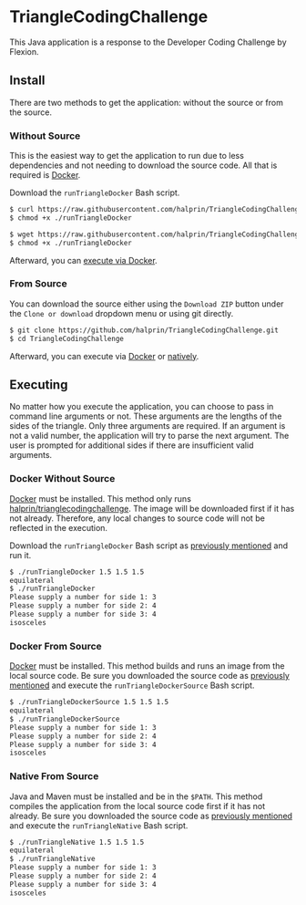 # TriangleCodingChallenge
This Java application is a response to the Developer Coding Challenge by Flexion.

## Install
There are two methods to get the application: without the source or from the source.

### Without Source
This is the easiest way to get the application to run due to less dependencies and not needing to download the source
code.  All that is required is [Docker](https://www.docker.com/).

Download the `runTriangleDocker` Bash script.
```bash
$ curl https://raw.githubusercontent.com/halprin/TriangleCodingChallenge/master/runTriangleDocker > runTriangleDocker
$ chmod +x ./runTriangleDocker
```

```bash
$ wget https://raw.githubusercontent.com/halprin/TriangleCodingChallenge/master/runTriangleDocker
$ chmod +x ./runTriangleDocker
```

Afterward, you can [execute via Docker](#docker-without-source).

### From Source
You can download the source either using the `Download ZIP` button under the `Clone or download` dropdown menu or using
git directly.

```bash
$ git clone https://github.com/halprin/TriangleCodingChallenge.git
$ cd TriangleCodingChallenge
```

Afterward, you can execute via [Docker](#docker-from-source) or [natively](#native-from-source).

## Executing
No matter how you execute the application, you can choose to pass in command line arguments or not.  These arguments are
the lengths of the sides of the triangle.  Only three arguments are required.  If an argument is not a valid number, the
application will try to parse the next argument.  The user is prompted for additional sides if there are insufficient
valid arguments.

### Docker Without Source
[Docker](https://www.docker.com/) must be installed.  This method only runs
[halprin/trianglecodingchallenge](https://hub.docker.com/r/halprin/trianglecodingchallenge/).  The image will be
downloaded first if it has not already.  Therefore, any local changes to source code will not be reflected in the
execution.

Download the `runTriangleDocker` Bash script as [previously mentioned](#without-source) and run it. 

```bash
$ ./runTriangleDocker 1.5 1.5 1.5
equilateral
$ ./runTriangleDocker
Please supply a number for side 1: 3
Please supply a number for side 2: 4
Please supply a number for side 3: 4
isosceles
```

### Docker From Source
[Docker](https://www.docker.com/) must be installed.  This method builds and runs an image from the local source code.
Be sure you downloaded the source code as [previously mentioned](#from-source) and execute the
`runTriangleDockerSource` Bash script.

```bash
$ ./runTriangleDockerSource 1.5 1.5 1.5
equilateral
$ ./runTriangleDockerSource
Please supply a number for side 1: 3
Please supply a number for side 2: 4
Please supply a number for side 3: 4
isosceles
```

### Native From Source
Java and Maven must be installed and be in the `$PATH`.  This method compiles the application from the local source code
first if it has not already.  Be sure you downloaded the source code as [previously mentioned](#from-source) and execute the
`runTriangleNative` Bash script.

```bash
$ ./runTriangleNative 1.5 1.5 1.5
equilateral
$ ./runTriangleNative
Please supply a number for side 1: 3
Please supply a number for side 2: 4
Please supply a number for side 3: 4
isosceles
```
